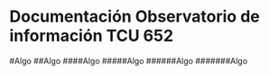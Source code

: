# Documentación Observatorio de información TCU 652 

#Algo
##Algo
####Algo
#####Algo
######Algo
#######Algo
